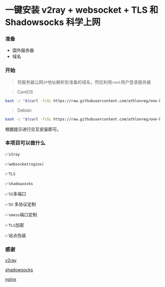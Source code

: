 # 一键安装 v2ray + websocket + TLS 和 Shadowsocks 科学上网

### 准备

- 国外服务器
- 域名

### 开始

> 将服务器公网`IP`地址解析到准备的域名，然后利用`root`用户登录服务器

> CentOS
```bash
bash -c "$(curl -fsSL https://raw.githubusercontent.com/athlonreg/one-key-vmess/master/okv-centos.sh)"
```

> Debian
```bash
bash -c "$(curl -fsSL https://raw.githubusercontent.com/athlonreg/one-key-vmess/master/okv-debian.sh)"
```

根据提示进行交互安装即可。

### 本项目可以做什么

:white_check_mark:`v2ray`

:white_check_mark:`websocket(nginx)`

:white_check_mark:`TLS`

:white_check_mark:`shadowsocks`

:white_check_mark:`SS`多端口

:white_check_mark:`SS` 多协议定制

:white_check_mark:`vmess`端口定制​

:white_check_mark:`TLS`加密

:white_check_mark:站点伪装​

### 感谢

[v2ray](https://github.com/v2ray)

[shadowsocks](https://github.com/shadowsocks)

[nginx]( https://nginx.org/ )